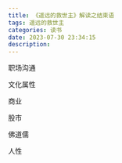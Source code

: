 ```yaml
---
title: 《遥远的救世主》解读之结束语
tags: 遥远的救世主
categories: 读书
date: 2023-07-30 23:34:15
description:
---
```


职场沟通

文化属性

商业

股市

佛道儒

人性
